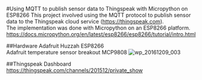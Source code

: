 #Using MQTT to publish sensor data to Thingspeak with Micropython on ESP8266
This project involved using the MQTT protocol to publish sensor data to the Thingspeak cloud service (https://thingspeak.com).  
The implementation was done with Micropython on an ESP8266 platform.
https://docs.micropython.org/en/latest/esp8266/esp8266/tutorial/intro.html

##Hardware
Adafruit Huzzah ESP8266  
Adafruit temperature sensor breakout MCP9808
![wp_20161209_003](https://cloud.githubusercontent.com/assets/12716600/21067012/b8ef1d9e-be1d-11e6-89ca-d92cfb1e665a.jpg)

##Thingspeak Dashboard
https://thingspeak.com/channels/201512/private_show

